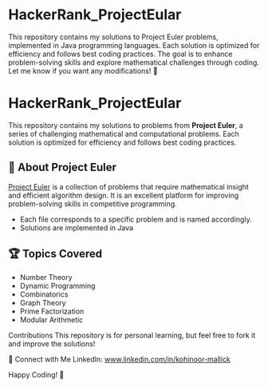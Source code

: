 # HackerRank_ProjectEular
This repository contains my solutions to Project Euler problems, implemented in Java programming languages. Each solution is optimized for efficiency and follows best coding practices. The goal is to enhance problem-solving skills and explore mathematical challenges through coding.  Let me know if you want any modifications! 🚀


# HackerRank_ProjectEular

This repository contains my solutions to problems from **Project Euler**, a series of challenging mathematical and computational problems. Each solution is optimized for efficiency and follows best coding practices.

## 🚀 About Project Euler
[Project Euler](https://projecteuler.net/) is a collection of problems that require mathematical insight and efficient algorithm design. It is an excellent platform for improving problem-solving skills in competitive programming.




- Each file corresponds to a specific problem and is named accordingly.
- Solutions are implemented in Java
  
## 🏆 Topics Covered
- Number Theory
- Dynamic Programming
- Combinatorics
- Graph Theory
- Prime Factorization
- Modular Arithmetic



 Contributions
This repository is for personal learning, but feel free to fork it and improve the solutions!

🌟 Connect with Me
LinkedIn: www.linkedin.com/in/kohinoor-mallick

Happy Coding! 🚀

